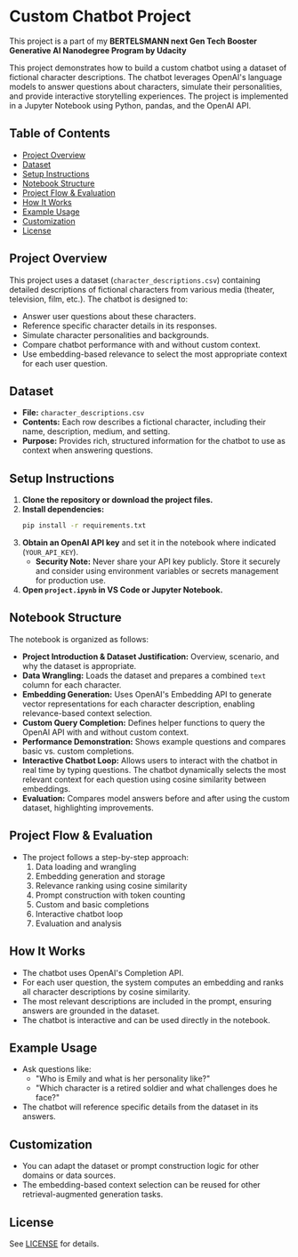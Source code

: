 # Custom Chatbot Project

This project is a part of my **BERTELSMANN next Gen Tech Booster Generative AI Nanodegree Program by Udacity**

This project demonstrates how to build a custom chatbot using a dataset of fictional character descriptions. The chatbot leverages OpenAI's language models to answer questions about characters, simulate their personalities, and provide interactive storytelling experiences. The project is implemented in a Jupyter Notebook using Python, pandas, and the OpenAI API.

## Table of Contents
- [Project Overview](#project-overview)
- [Dataset](#dataset)
- [Setup Instructions](#setup-instructions)
- [Notebook Structure](#notebook-structure)
- [Project Flow & Evaluation](#project-flow--evaluation)
- [How It Works](#how-it-works)
- [Example Usage](#example-usage)
- [Customization](#customization)
- [License](#license)

## Project Overview
This project uses a dataset (`character_descriptions.csv`) containing detailed descriptions of fictional characters from various media (theater, television, film, etc.). The chatbot is designed to:
- Answer user questions about these characters.
- Reference specific character details in its responses.
- Simulate character personalities and backgrounds.
- Compare chatbot performance with and without custom context.
- Use embedding-based relevance to select the most appropriate context for each user question.

## Dataset
- **File:** `character_descriptions.csv`
- **Contents:** Each row describes a fictional character, including their name, description, medium, and setting.
- **Purpose:** Provides rich, structured information for the chatbot to use as context when answering questions.

## Setup Instructions
1. **Clone the repository or download the project files.**
2. **Install dependencies:**
   ```bash
   pip install -r requirements.txt
   ```
3. **Obtain an OpenAI API key** and set it in the notebook where indicated (`YOUR_API_KEY`).
   - **Security Note:** Never share your API key publicly. Store it securely and consider using environment variables or secrets management for production use.
4. **Open `project.ipynb` in VS Code or Jupyter Notebook.**

## Notebook Structure
The notebook is organized as follows:
- **Project Introduction & Dataset Justification:** Overview, scenario, and why the dataset is appropriate.
- **Data Wrangling:** Loads the dataset and prepares a combined `text` column for each character.
- **Embedding Generation:** Uses OpenAI's Embedding API to generate vector representations for each character description, enabling relevance-based context selection.
- **Custom Query Completion:** Defines helper functions to query the OpenAI API with and without custom context.
- **Performance Demonstration:** Shows example questions and compares basic vs. custom completions.
- **Interactive Chatbot Loop:** Allows users to interact with the chatbot in real time by typing questions. The chatbot dynamically selects the most relevant context for each question using cosine similarity between embeddings.
- **Evaluation:** Compares model answers before and after using the custom dataset, highlighting improvements.

## Project Flow & Evaluation
- The project follows a step-by-step approach:
  1. Data loading and wrangling
  2. Embedding generation and storage
  3. Relevance ranking using cosine similarity
  4. Prompt construction with token counting
  5. Custom and basic completions
  6. Interactive chatbot loop
  7. Evaluation and analysis

## How It Works
- The chatbot uses OpenAI's Completion API.
- For each user question, the system computes an embedding and ranks all character descriptions by cosine similarity.
- The most relevant descriptions are included in the prompt, ensuring answers are grounded in the dataset.
- The chatbot is interactive and can be used directly in the notebook.

## Example Usage
- Ask questions like:
  - "Who is Emily and what is her personality like?"
  - "Which character is a retired soldier and what challenges does he face?"
- The chatbot will reference specific details from the dataset in its answers.

## Customization
- You can adapt the dataset or prompt construction logic for other domains or data sources.
- The embedding-based context selection can be reused for other retrieval-augmented generation tasks.

## License
See [LICENSE](LICENSE) for details.
